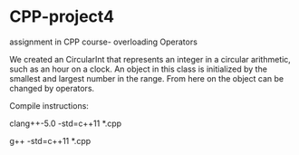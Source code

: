 # CPP-project4
assignment in CPP course- overloading Operators

We created an CircularInt that represents an integer in a circular arithmetic, such as an hour on a clock. An object in this class is initialized by the smallest and largest number in the range. From here on the object can be changed by operators.


Compile instructions:

clang++-5.0 -std=c++11 *.cpp

g++ -std=c++11 *.cpp
